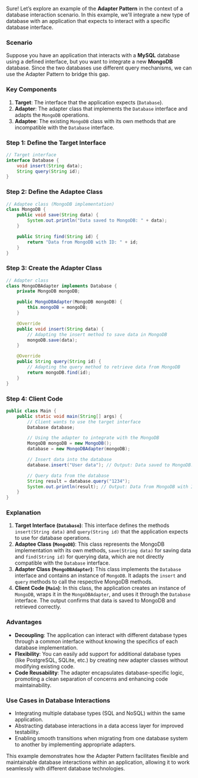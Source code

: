 Sure! Let’s explore an example of the **Adapter Pattern** in the context of a database interaction scenario. In this example, we'll integrate a new type of database with an application that expects to interact with a specific database interface.

### Scenario
Suppose you have an application that interacts with a **MySQL** database using a defined interface, but you want to integrate a new **MongoDB** database. Since the two databases use different query mechanisms, we can use the Adapter Pattern to bridge this gap.

### Key Components
1. **Target**: The interface that the application expects (`Database`).
2. **Adapter**: The adapter class that implements the `Database` interface and adapts the `MongoDB` operations.
3. **Adaptee**: The existing `MongoDB` class with its own methods that are incompatible with the `Database` interface.

### Step 1: Define the Target Interface
```java
// Target interface
interface Database {
    void insert(String data);
    String query(String id);
}
```

### Step 2: Define the Adaptee Class
```java
// Adaptee class (MongoDB implementation)
class MongoDB {
    public void save(String data) {
        System.out.println("Data saved to MongoDB: " + data);
    }

    public String find(String id) {
        return "Data from MongoDB with ID: " + id;
    }
}
```

### Step 3: Create the Adapter Class
```java
// Adapter class
class MongoDBAdapter implements Database {
    private MongoDB mongoDB;

    public MongoDBAdapter(MongoDB mongoDB) {
        this.mongoDB = mongoDB;
    }

    @Override
    public void insert(String data) {
        // Adapting the insert method to save data in MongoDB
        mongoDB.save(data);
    }

    @Override
    public String query(String id) {
        // Adapting the query method to retrieve data from MongoDB
        return mongoDB.find(id);
    }
}
```

### Step 4: Client Code
```java
public class Main {
    public static void main(String[] args) {
        // Client wants to use the target interface
        Database database;

        // Using the adapter to integrate with the MongoDB
        MongoDB mongoDB = new MongoDB();
        database = new MongoDBAdapter(mongoDB);

        // Insert data into the database
        database.insert("User data"); // Output: Data saved to MongoDB: User data

        // Query data from the database
        String result = database.query("1234");
        System.out.println(result); // Output: Data from MongoDB with ID: 1234
    }
}
```

### Explanation
1. **Target Interface (`Database`)**: This interface defines the methods `insert(String data)` and `query(String id)` that the application expects to use for database operations.
2. **Adaptee Class (`MongoDB`)**: This class represents the MongoDB implementation with its own methods, `save(String data)` for saving data and `find(String id)` for querying data, which are not directly compatible with the `Database` interface.
3. **Adapter Class (`MongoDBAdapter`)**: This class implements the `Database` interface and contains an instance of `MongoDB`. It adapts the `insert` and `query` methods to call the respective MongoDB methods.
4. **Client Code (`Main`)**: In this class, the application creates an instance of `MongoDB`, wraps it in the `MongoDBAdapter`, and uses it through the `Database` interface. The output confirms that data is saved to MongoDB and retrieved correctly.

### Advantages
- **Decoupling**: The application can interact with different database types through a common interface without knowing the specifics of each database implementation.
- **Flexibility**: You can easily add support for additional database types (like PostgreSQL, SQLite, etc.) by creating new adapter classes without modifying existing code.
- **Code Reusability**: The adapter encapsulates database-specific logic, promoting a clean separation of concerns and enhancing code maintainability.

### Use Cases in Database Interactions
- Integrating multiple database types (SQL and NoSQL) within the same application.
- Abstracting database interactions in a data access layer for improved testability.
- Enabling smooth transitions when migrating from one database system to another by implementing appropriate adapters.

This example demonstrates how the Adapter Pattern facilitates flexible and maintainable database interactions within an application, allowing it to work seamlessly with different database technologies.